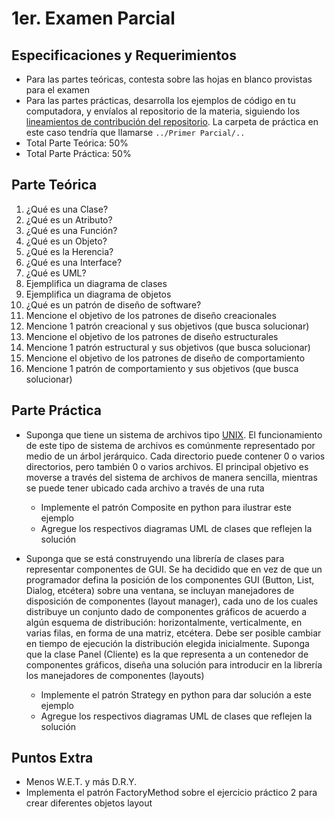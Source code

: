 # 1er. Examen Parcial

## Especificaciones y Requerimientos

- Para las partes teóricas, contesta sobre las hojas en blanco provistas para el examen
- Para las partes prácticas, desarrolla los ejemplos de código en tu computadora, y envíalos al repositorio de la materia, siguiendo los [lineamientos de contribución del repositorio](https://github.com/AnhellO/DAS_Sistemas#contributing). La carpeta de práctica en este caso tendría que llamarse `../Primer Parcial/..`
- Total Parte Teórica: 50%
- Total Parte Práctica: 50%

## Parte Teórica

1. ¿Qué es una Clase?
2. ¿Qué es un Atributo?
3. ¿Qué es una Función?
4. ¿Qué es un Objeto?
5. ¿Qué es la Herencia?
6. ¿Qué es una Interface?
7. ¿Qué es UML?
8. Ejemplifica un diagrama de clases
9. Ejemplifica un diagrama de objetos
10. ¿Qué es un patrón de diseño de software?
11. Mencione el objetivo de los patrones de diseño creacionales
12. Mencione 1 patrón creacional y sus objetivos (que busca solucionar)
13. Mencione el objetivo de los patrones de diseño estructurales
14. Mencione 1 patrón estructural y sus objetivos (que busca solucionar)
15. Mencione el objetivo de los patrones de diseño de comportamiento
16. Mencione 1 patrón de comportamiento y sus objetivos (que busca solucionar)

## Parte Práctica

* Suponga que tiene un sistema de archivos tipo [UNIX](http://math.uprm.edu/~luis/courses/unix/images/jerarquia.gif). El funcionamiento de este tipo de sistema de archivos es comúnmente representado por medio de un árbol jerárquico. Cada directorio puede contener 0 o varios directorios, pero también 0 o varios archivos. El principal objetivo es moverse a través del sistema de archivos de manera sencilla, mientras se puede tener ubicado cada archivo a través de una ruta
  * Implemente el patrón Composite en python para ilustrar este ejemplo
  * Agregue los respectivos diagramas UML de clases que reflejen la solución

* Suponga que se está construyendo una librería de clases para representar componentes de GUI. Se ha decidido que en vez de que un programador defina la posición de los componentes GUI (Button, List, Dialog, etcétera) sobre una ventana, se incluyan manejadores de disposición de componentes (layout manager), cada uno de los cuales distribuye un conjunto dado de componentes gráficos de acuerdo a algún esquema de distribución: horizontalmente, verticalmente, en varias filas, en forma de una matriz, etcétera. Debe ser posible cambiar en tiempo de ejecución la distribución elegida inicialmente. Suponga que la clase Panel (Cliente) es la que representa a un contenedor de componentes gráficos, diseña una solución para introducir en la librería los manejadores de componentes (layouts)
  * Implemente el patrón Strategy en python para dar solución a este ejemplo
  * Agregue los respectivos diagramas UML de clases que reflejen la solución

## Puntos Extra

* Menos W.E.T. y más D.R.Y.
* Implementa el patrón FactoryMethod sobre el ejercicio práctico 2 para crear diferentes objetos layout
